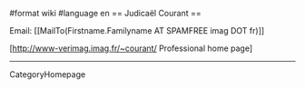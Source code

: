 #format wiki
#language en
== Judicaël Courant ==

Email: [[MailTo(Firstname.Familyname AT SPAMFREE imag DOT fr)]]

[http://www-verimag.imag.fr/~courant/ Professional home page]

----
CategoryHomepage
